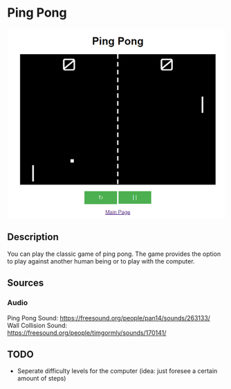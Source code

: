 # Ping Pong
<p align="center"><img alt="ping pong screenshot" src="assets/images/screenshot_ping_pong.png"></p>

## Description
You can play the classic game of ping pong. The game provides the option to play against another human being or to play with the computer.

## Sources
### Audio
Ping Pong Sound: https://freesound.org/people/pan14/sounds/263133/  
Wall Collision Sound: https://freesound.org/people/timgormly/sounds/170141/

## TODO
- Seperate difficulty levels for the computer (idea: just foresee a certain amount of steps)
